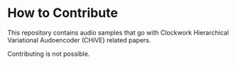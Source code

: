 # How to Contribute

This repository contains audio samples that go with Clockwork Hierarchical Variational Audoencoder (CHiVE) related papers.

Contributing is not possible.

